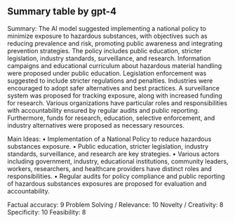 ## Summary table by gpt-4
Summary: 
The AI model suggested implementing a national policy to minimize exposure to hazardous substances, with objectives such as reducing prevalence and risk, promoting public awareness and integrating prevention strategies. The policy includes public education, stricter legislation, industry standards, surveillance, and research. Information campaigns and educational curriculum about hazardous material handling were proposed under public education. Legislation enforcement was suggested to include stricter regulations and penalties. Industries were encouraged to adopt safer alternatives and best practices. A surveillance system was proposed for tracking exposure, along with increased funding for research. Various organizations have particular roles and responsibilities with accountability ensured by regular audits and public reporting. Furthermore, funds for research, education, selective enforcement, and industry alternatives were proposed as necessary resources.

Main Ideas: 
• Implementation of a National Policy to reduce hazardous substances exposure.
• Public education, stricter legislation, industry standards, surveillance, and research are key strategies.
• Various actors including government, industry, educational institutions, community leaders, workers, researchers, and healthcare providers have distinct roles and responsibilities.
• Regular audits for policy compliance and public reporting of hazardous substances exposures are proposed for evaluation and accountability.

Factual accuracy: 9
Problem Solving / Relevance: 10
Novelty / Creativity: 8
Specificity: 10
Feasibility: 8